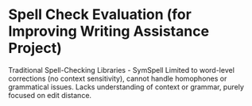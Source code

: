 # Spell Check Evaluation (for Improving Writing Assistance Project)

Traditional Spell-Checking Libraries - SymSpell
Limited to word-level corrections (no context sensitivity), cannot handle homophones or grammatical issues.
Lacks understanding of context or grammar, purely focused on edit distance.